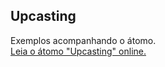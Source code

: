 ## Upcasting

Exemplos acompanhando o átomo.  
[Leia o átomo "Upcasting" online.](https://stepik.org/lesson/350610/step/1)